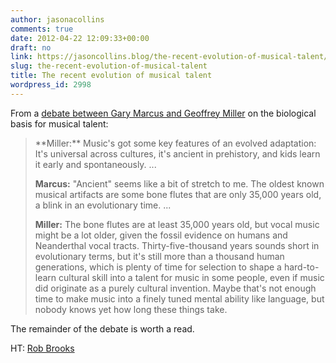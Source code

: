 ```yaml
---
author: jasonacollins
comments: true
date: 2012-04-22 12:09:33+00:00
draft: no
link: https://jasoncollins.blog/the-recent-evolution-of-musical-talent/
slug: the-recent-evolution-of-musical-talent
title: The recent evolution of musical talent
wordpress_id: 2998
---
```


From a [debate between Gary Marcus and Geoffrey Miller](http://www.theatlantic.com/entertainment/archive/2012/04/did-humans-invent-music/255945/) on the biological basis for musical talent:



<blockquote>**Miller:** Music's got some key features of an evolved adaptation: It's universal across cultures, it's ancient in prehistory, and kids learn it early and spontaneously. ...

**Marcus:** "Ancient" seems like a bit of stretch to me. The oldest known musical artifacts are some bone flutes that are only 35,000 years old, a blink in an evolutionary time. ...

**Miller:** The bone flutes are at least 35,000 years old, but vocal music might be a lot older, given the fossil evidence on humans and Neanderthal vocal tracts. Thirty-five-thousand years sounds short in evolutionary terms, but it's still more than a thousand human generations, which is plenty of time for selection to shape a hard-to-learn cultural skill into a talent for music in some people, even if music did originate as a purely cultural invention. Maybe that's not enough time to make music into a finely tuned mental ability like language, but nobody knows yet how long these things take.</blockquote>



The remainder of the debate is worth a read.

HT: [Rob Brooks](http://www.huffingtonpost.com/rob-brooks/somebody-that-i-used-to-know_b_1436887.html)
